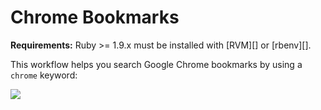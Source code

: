 # Chrome Bookmarks

**Requirements:** Ruby >= 1.9.x must be installed with [RVM][] or [rbenv][].

This workflow helps you search Google Chrome bookmarks by using a ```chrome``` keyword:

![](https://raw.github.com/mdreizin/alfred-workflows/master/chrome-bookmarks/chrome-bookmarks.png)
